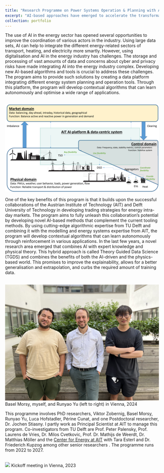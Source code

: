 ```yaml
---
title: "Research Programme on Power Systems Operation & Planning with AI: AIT and TU Delft"
excerpt: "AI-based approaches have emerged to accelerate the transformation of our energy systems toward sustainability. With digitalisation revolutionising the energy sector, there is now a vast potential to achieve more efficient, reliable, and secure operation of our energy infrastructure. Artificial Intelligence (AI) has become a powerful and disruptive tool for decision-making, helping to tackle the increased complexity and uncertainty of the transition towards a sustainable and renewable energy system. <br/><img src='/images/AIToverview.png' style='width:50%;'>"
collection: portfolio
---
```


The use of AI in the energy sector has opened several opportunities to improve the coordination of various actors in the industry. Using large data sets, AI can help to integrate the different energy-related sectors of transport, heating, and electricity more smartly. However, using digitalisation and AI in the energy industry has challenges. The storage and processing of vast amounts of data and concerns about cyber and privacy risks have made integrating AI into the energy industry complex. Developing new AI-based algorithms and tools is crucial to address these challenges. The program aims to provide such solutions by creating a data platform integrating different energy system planning and operation tools. Through this platform, the program will develop contextual algorithms that can learn autonomously and optimise a wide range of applications.

<br/><img src='/images/AIToverview.png'>

One of the key benefits of this program is that it builds upon the successful collaborations of the Austrian Institute of Technology (AIT) and Delft University of Technology in developing trading strategies for energy intra-day markets. The program aims to fully unleash this collaboration’s potential by developing novel AI-based methods that complement the current tooling methods. By using cutting-edge algorithmic expertise from TU Delft and combining it with the modelling and energy systems expertise from AIT, the program will develop contextual algorithms that can learn autonomously through reinforcement in various applications. In the last few years, a novel research area emerged that combines AI with expert knowledge and physical theory. This hybrid approach is called Theory Guided Data Science (TGDS) and combines the benefits of both the AI-driven and the physics-based world. This promises to improve the explainability, allows for a better generalisation and extrapolation, and curbs the required amount of training data. 

<br/><img src='/images/IMG_E8845.JPG'>
Basel Morsy, myself, and Runyao Yu (left to right) in Vienna, 2024

This programme involves PhD researchers, Viktor Zobernig, Basel Morsy, Runyao Yu, Luca Hofstadler, Périne Cunat, and one Postdoctoral researcher, Dr. Jochen Stiasny. I partly work as Principal Scientist at AIT to manage this program. Co-investigators from TU Delft are Prof. Peter Palensky, Prof. Laurens de Vries, Dr. Milos Cvetkovic, Prof. Dr. Mathijs de Weerdt, Dr. Matthias Möller and the [Center for Energy at AIT](https://www.ait.ac.at/en/about-the-ait/center/center-for-energy) with Tara Esterl and Dr. Friederich Kupzog among other senior researchers . The programme runs from 2022 to 2027. 

<br/><img src='/images/20230308_121906.jpg'>
Kickoff meeting in Vienna, 2023
